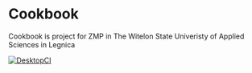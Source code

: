 # Cookbook
Cookbook is project for ZMP in The Witelon State Univeristy of Applied Sciences in Legnica

[![DesktopCI](https://github.com/MacKarp/Cookbook/actions/workflows/DesktopCI.yml/badge.svg)](https://github.com/MacKarp/Cookbook/actions/workflows/DesktopCI.yml)
